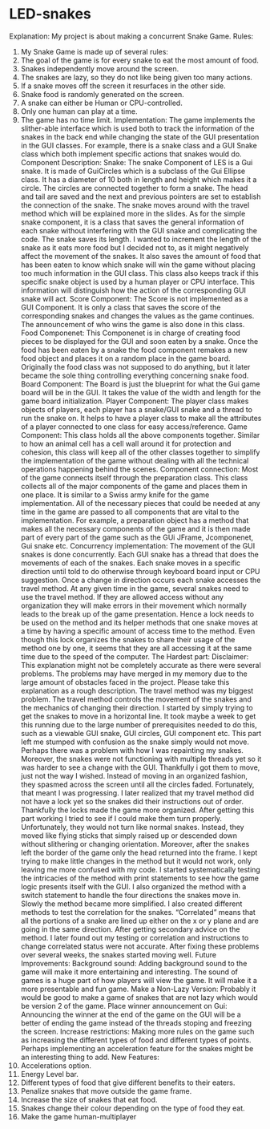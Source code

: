 ﻿# LED-snakes

Explanation: My project is about making a concurrent Snake Game.
Rules:
1. My Snake Game is made up of several rules:
2. The goal of the game is for every snake to eat the most amount of food.
3. Snakes independently move around the screen.
4. The snakes are lazy, so they do not like being given too many actions.
5. If a snake moves off the screen it resurfaces in the other side.
6. Snake food is randomly generated on the screen.
7. A snake can either be Human or CPU-controlled.
8. Only one human can play at a time.
9. The game has no time limit.
Implementation:
The game implements the slither-able interface which is used both to track the
information of the snakes in the back end while changing the state of the GUI
presentation in the GUI classes. For example, there is a snake class and a GUI Snake
class which both implement specific actions that snakes would do.
Component Description:
Snake: The snake Component of LES is a Gui snake. It is made of GuiCircles
which is a subclass of the Gui Ellipse class. It has a diameter of 10 both in length and
height which makes it a circle. The circles are connected together to form a snake. The
head and tail are saved and the next and previous pointers are set to establish the
connection of the snake. The snake moves around with the travel method which will be
explained more in the slides.
As for the simple snake component, it is a class that saves the general information
of each snake without interfering with the GUI snake and complicating the code. The
snake saves its length. I wanted to increment the length of the snake as it eats more food
but I decided not to, as it might negatively affect the movement of the snakes. It also
saves the amount of food that has been eaten to know which snake will win the game
without placing too much information in the GUI class. This class also keeps track if this
specific snake object is used by a human player or CPU interface. This information will
distinguish how the action of the corresponding GUI snake will act.
Score Component: The Score is not implemented as a GUI Component. It is only a
class that saves the score of the corresponding snakes and changes the values as the game
continues. The announcement of who wins the game is also done in this class.
Food Componenet: This Componenet is in charge of creating food pieces to be
displayed for the GUI and soon eaten by a snake. Once the food has been eaten by a
snake the food component remakes a new food object and places it on a random place in
the game board. Originally the food class was not supposed to do anything, but it later
became the sole thing controlling everything concerning snake food.
Board Component:
The Board is just the blueprint for what the Gui game board will be in the GUI. It
takes the value of the width and length for the game board initialization.
Player Component:
The player class makes objects of players, each player has a snake/GUI snake and
a thread to run the snake on. It helps to have a player class to make all the attributes of a
player connected to one class for easy access/reference.
Game Component: This class holds all the above components together. Similar to
how an animal cell has a cell wall around it for protection and cohesion, this class will
keep all of the other classes together to simplify the implementation of the game without
dealing with all the technical operations happening behind the scenes.
Component connection:
Most of the game connects itself through the preparation class.
This class collects all of the major components of the game and places them in one
place. It is similar to a Swiss army knife for the game implementation. All of the
necessary pieces that could be needed at any time in the game are passed to all
components that are vital to the implementation. For example, a preparation object has a
method that makes all the necessary components of the game and it is then made part of
every part of the game such as the GUi JFrame, Jcomponenet, Gui snake etc.
Concurrency implementation:
The movement of the GUI snakes is done concurrently. Each GUI snake has a thread that
does the movements of each of the snakes. Each snake moves in a specific direction until
told to do otherwise through keyboard board input or CPU suggestion. Once a change in
direction occurs each snake accesses the travel method. At any given time in the game,
several snakes need to use the travel method. If they are allowed access without any
organization they will make errors in their movement which normally leads to the break
up of the game presentation. Hence a lock needs to be used on the method and its helper
methods that one snake moves at a time by having a specific amount of access time to the
method. Even though this lock organizes the snakes to share their usage of the method
one by one, it seems that they are all accessing it at the same time due to the speed of the
computer.
The Hardest part:
Disclaimer: This explanation might not be completely accurate as there were several
problems. The problems may have merged in my memory due to the large amount of
obstacles faced in the project. Please take this explanation as a rough description.
The travel method was my biggest problem. The travel method controls the
movement of the snakes and the mechanics of changing their direction. I started by
simply trying to get the snakes to move in a horizontal line. It took maybe a week to get
this running due to the large number of prerequisites needed to do this, such as a viewable
GUI snake, GUI circles, GUI component etc. This part left me stumped with confusion as
the snake simply would not move. Perhaps there was a problem with how I was
repainting my snakes. Moreover, the snakes were not functioning with multiple threads
yet so it was harder to see a change with the GUI. Thankfully i got them to move, just
not the way I wished. Instead of moving in an organized fashion, they spasmed across the
screen until all the circles faded. Fortunately, that meant I was progressing. I later realized
that my travel method did not have a lock yet so the snakes did their instructions out of
order. Thankfully the locks made the game more organized. After getting this part
working I tried to see if I could make them turn properly.
Unfortunately, they would not turn like normal snakes. Instead, they moved like
flying sticks that simply raised up or descended down without slithering or changing
orientation. Moreover, after the snakes left the border of the game only the head returned
into the frame. I kept trying to make little changes in the method but it would not work,
only leaving me more confused with my code. I started systematically testing the
intricacies of the method with print statements to see how the game logic presents itself
with the GUI. I also organized the method with a switch statement to handle the four
directions the snakes move in. Slowly the method became more simplified. I also created
different methods to test the correlation for the snakes. “Correlated” means that all the
portions of a snake are lined up either on the x or y plane and are going in the same
direction. After getting secondary advice on the method. I later found out my testing or
correlation and instructions to change correlated status were not accurate. After fixing
these problems over several weeks, the snakes started moving well.
Future Improvements:
Background sound: Adding background sound to the game will make it more
entertaining and interesting. The sound of games is a huge part of how players will view
the game. It will make it a more presentable and fun game.
Make a Non-Lazy Version: Probably it would be good to make a game of snakes
that are not lazy which would be version 2 of the game.
Place winner announcement on Gui: Announcing the winner at the end of the
game on the GUI will be a better of ending the game instead of the threads stoping and
freezing the screen.
Increase restrictions: Making more rules on the game such as increasing the
different types of food and different types of points. Perhaps implementing an
acceleration feature for the snakes might be an interesting thing to add.
New Features:
1. Accelerations option.
2. Energy Level bar.
3. Different types of food that give different benefits to their eaters.
4. Penalize snakes that move outside the game frame.
5. Increase the size of snakes that eat food.
6. Snakes change their colour depending on the type of food they eat.
7. Make the game human-multiplayer
